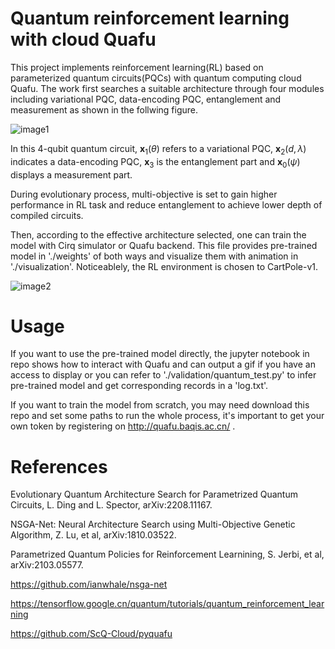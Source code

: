 # Quantum reinforcement learning with cloud Quafu
This project implements reinforcement learning(RL) based on parameterized quantum circuits(PQCs) with quantum computing cloud Quafu. The work first searches a suitable architecture through four modules including variational PQC, data-encoding PQC, entanglement and measurement as shown in the follwing figure.

![image1](https://github.com/enchanted123/quantum-RL-with-quafu/blob/main/img/4modules.png)

In this 4-qubit quantum circuit, $\mathbf{x}_1(\theta)$ refers to a variational PQC, $\mathbf{x}_2(d, \lambda)$ indicates a data-encoding PQC, $\mathbf{x}_3$ is the entanglement part and $\mathbf{x}_0(\psi)$ displays a measurement part. 

During evolutionary process, multi-objective is set to gain higher performance in RL task and reduce entanglement to achieve lower depth of compiled circuits.

Then, according to the effective architecture selected, one can train the model with Cirq simulator or Quafu backend. This file provides pre-trained model in './weights' of both ways and visualize them with animation in './visualization'. Noticeablely, the RL environment is chosen to CartPole-v1.

![image2](https://github.com/enchanted123/quantum-RL-with-quafu/blob/main/img/gym_CartPole_test.gif)

# Usage
If you want to use the pre-trained model directly, the jupyter notebook in repo shows how to interact with Quafu and can output a gif if you have an access to display or you can refer to './validation/quantum_test.py' to infer pre-trained model and get corresponding records in a 'log.txt'.

If you want to train the model from scratch, you may need download this repo and set some paths to run the whole process, it's important to get your own token by registering on http://quafu.baqis.ac.cn/ .

# References
Evolutionary Quantum Architecture Search for Parametrized Quantum Circuits, L. Ding and L. Spector, arXiv:2208.11167.

NSGA-Net: Neural Architecture Search using Multi-Objective Genetic Algorithm, Z. Lu, et al, arXiv:1810.03522.

Parametrized Quantum Policies for Reinforcement Learnining, S. Jerbi, et al, arXiv:2103.05577.

https://github.com/ianwhale/nsga-net

https://tensorflow.google.cn/quantum/tutorials/quantum_reinforcement_learning

https://github.com/ScQ-Cloud/pyquafu
